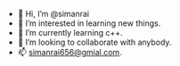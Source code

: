 - 👋 Hi, I’m @simanrai
- 👀 I’m interested in learning new things.
- 🌱 I’m currently learning c++.
- 💞️ I’m looking to collaborate with anybody.
- 📫 simanrai656@gmial.com.


<!---
simanrai/simanrai is a ✨ special ✨ repository because its `README.md` (this file) appears on your GitHub profile.
You can click the Preview link to take a look at your changes.
--->
